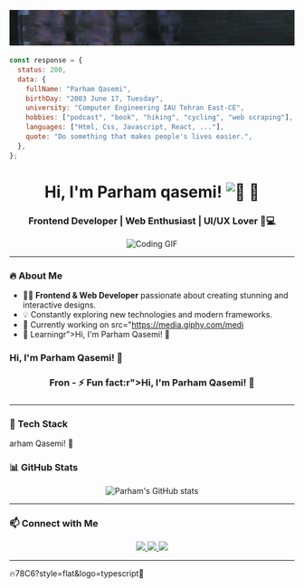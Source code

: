 ![head](https://github.com/parham-qasemi/parham-qasemi/blob/main/welcome-ezgif.com-video-to-gif-converter.gif?raw=true)

```javascript
const response = {
  status: 200,
  data: {
    fullName: "Parham Qasemi",
    birthDay: "2003 June 17, Tuesday",
    university: "Computer Engineering IAU Tehran East-CE",
    hobbies: ["podcast", "book", "hiking", "cycling", "web scraping"],
    languages: ["Html, Css, Javascript, React, ..."],
    quote: "Do something that makes people's lives easier.",
  },
};
```

<h1 align="center">Hi, I'm Parham qasemi!<picture>
  <source srcset="https://fonts.gstatic.com/s/e/notoemoji/latest/1f44b_1f3fb/512.webp" type="image/webp">
  <img src="https://fonts.gstatic.com/s/e/notoemoji/latest/1f44b_1f3fb/512.gif" alt="👋" width="32" height="32">
</picture> 🚀</h1>
<h3 align="center">Frontend Developer | Web Enthusiast | UI/UX Lover 🎨💻</h3>

<p align="center">
  <img src="https://media.giphy.com/media/qgQUggAC3Pfv687qPC/giphy.gif" width="500" alt="Coding GIF">
</p>

---

### 🔥 About Me  
- 👨‍💻 **Frontend & Web Developer** passionate about creating stunning and interactive designs.  
- 💡 Constantly exploring new technologies and modern frameworks.  
- 🔭 Currently working on src="https://media.giphy.com/medi  
- 🌱 Learningr">Hi, I'm Parham Qasemi! 🚀</h1>
<h3 align=  
- 🎯 My goal:r">Hi, I'm Parham Qasemi! 🚀</h1>
<h3 align="center">Fron  
- ⚡ Fun fact:r">Hi, I'm Parham Qasemi! 🚀</h1>
<h3 align="center"> 

---

### 🚀 Tech Stack  
arham Qasemi! 🚀</h1>
<h3 align 
![JavaScript](https://img.shields.io/badge/-JavaScript-F7DF1E?style=flat&logo=javascript&logoColor=black)  
![TypeScript](https://img.shields.io/badge/-TypeScript-3178C6?style=flat&logo=typescript&logoColor=white)  
![Python](https://img.shields.io/badge/-Python-3776AB?style=flat&logo=python&logoColor=white)  
** passionate about creati 
![HTML5](https://img.shields.io/badge/-HTML5-E34F26?style=flat&logo=html5&logoColor=white)  
![CSS3](https://img.shields.io/badge/-CSS3-1572B6?style=flat&logo=css3)  
![Sass](https://img.shields.io/badge/-Sass-CC6699?style=flat&logo=sass&logoColor=white)  
![React](https://img.shields.io/badge/-React-61DAFB?style=flat&logo=react&logoColor=black)  
![Next.js](https://img.shields.io/badge/-Next.js-000000?style=flat&logo=next.js&logoColor=white)  
![Tailwind CSS](https://img.shields.io/badge/-TailwindCSS-38B2AC?style=flat&logo=tailwind-css&logoColor=white)  
*.  
- 🎯 My goal: **Build e 
![Node.js](https://img.shields.io/badge/-Node.js-339933?style=flat&logo=node.js&logoColor=white)  
![Docker](https://img.shields.io/badge/-Docker-2496ED?style=flat&logo=docker&logoColor=white)  
![Figma](https://img.shields.io/badge/-Figma-F24E1E?style=flat&logo=figma&logoColor=white)  
Frontend & Web Devel 
![MongoDB](https://img.shields.io/badge/-MongoDB-47A248?style=flat&logo=mongodb&logoColor=white)  
![PostgreSQL](https://img.shields.io/badge/-PostgreSQL-336791?style=flat&logo=postgresql&logoColor=white)  

---

### 📊 GitHub Stats  
<p align="center">
  <img src="https://github-readme-stats.vercel.app/api?username=parhamqasemi&show_icons=true&theme=radical" alt="Parham's GitHub stats" />
</p>

---

### 📫 Connect with Me  
<p align="center">
  <a href="https://linkedin.com/in/parhamqasemi">
    <img src="https://img.shields.io/badge/-LinkedIn-0A66C2?style=flat&logo=linkedin&logoColor=white" />
  </a>
  <a href="https://twitter.com/parhamqasemi">
    <img src="https://img.shields.io/badge/-Twitter-1DA1F2?style=flat&logo=twitter&logoColor=white" />
  </a>
  <a href="https://github.com/parhamqasemi">
    <img src="https://img.shields.io/badge/-GitHub-181717?style=flat&logo=github&logoColor=white" />
  </a>
</p>

---

🔥78C6?style=flat&logo=typescript🚀

